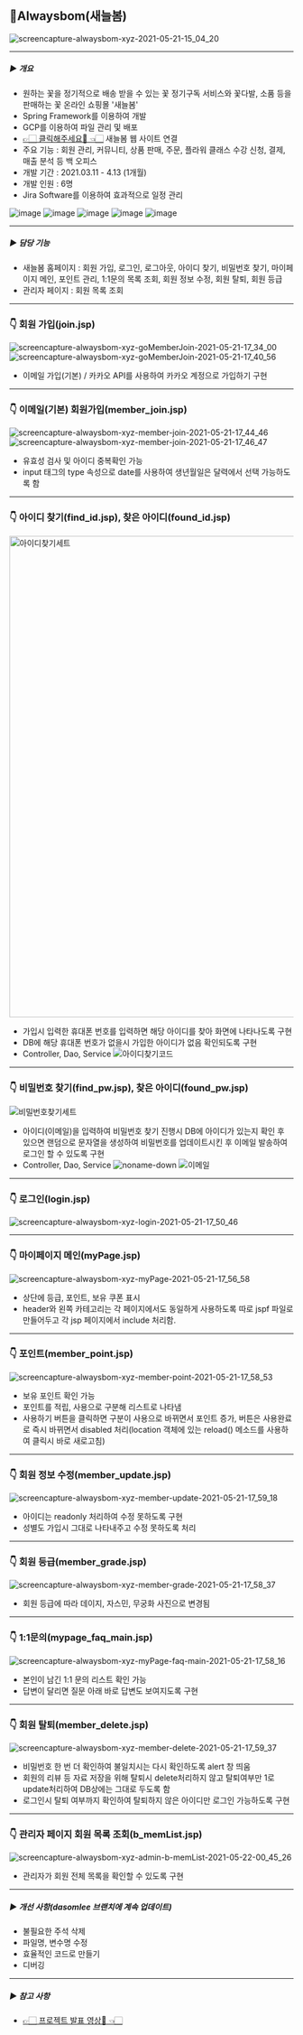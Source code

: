 ## 🌷Alwaysbom(새늘봄)
![screencapture-alwaysbom-xyz-2021-05-21-15_04_20](https://user-images.githubusercontent.com/73812196/119093214-646ad000-ba4a-11eb-8cb0-188415bf9724.png)

---
##### ▶️ 개요
- 원하는 꽃을 정기적으로 배송 받을 수 있는 꽃 정기구독 서비스와 꽃다발, 소품 등을 판매하는 꽃 온라인 쇼핑몰 '새늘봄'
- Spring Framework를 이용하여 개발
- GCP를 이용하여 파일 관리 및 배포 
- [👉🏻 클릭해주세요👀 👈🏻](http://alwaysbom.xyz/) 새늘봄 웹 사이트 연결
- 주요 기능 : 회원 관리, 커뮤니티, 상품 판매, 주문, 플라워 클래스 수강 신청, 결제, 매출 분석 등 백 오피스 
- 개발 기간 : 2021.03.11 - 4.13 (1개월)
- 개발 인원 : 6명
- Jira Software를 이용하여 효과적으로 일정 관리

![image](https://user-images.githubusercontent.com/73812196/119099650-15c13400-ba52-11eb-9972-680c1be9621d.png)
![image](https://user-images.githubusercontent.com/73812196/119096374-7babbc80-ba4e-11eb-9cf0-fb7e2dc89bdf.png)
![image](https://user-images.githubusercontent.com/73812196/119097499-c37f1380-ba4f-11eb-8a28-9106380a304e.png)
![image](https://user-images.githubusercontent.com/73812196/119097590-e1e50f00-ba4f-11eb-8866-eae2c708dc0c.png)
![image](https://user-images.githubusercontent.com/73812196/119097659-f9bc9300-ba4f-11eb-9008-70b4d30fed42.png)

---
##### ▶️ 담당 기능
- 새늘봄 홈페이지 : 회원 가입, 로그인, 로그아웃, 아이디 찾기, 비밀번호 찾기, 마이페이지 메인, 포인트 관리, 1:1문의 목록 조회, 회원 정보 수정, 회원 탈퇴, 회원 등급
- 관리자 페이지 : 회원 목록 조회 
---
### 👇 회원 가입(join.jsp)
![screencapture-alwaysbom-xyz-goMemberJoin-2021-05-21-17_34_00](https://user-images.githubusercontent.com/73812196/119108191-e82cb880-ba5a-11eb-850e-0e10dabc0759.png)
![screencapture-alwaysbom-xyz-goMemberJoin-2021-05-21-17_40_56](https://user-images.githubusercontent.com/73812196/119109073-d13a9600-ba5b-11eb-825b-e15ef5ba807b.png)

- 이메일 가입(기본) / 카카오 API를 사용하여 카카오 계정으로 가입하기 구현
---
### 👇 이메일(기본) 회원가입(member_join.jsp)
![screencapture-alwaysbom-xyz-member-join-2021-05-21-17_44_46](https://user-images.githubusercontent.com/73812196/119109800-735a7e00-ba5c-11eb-9217-895f5c05e00a.png)
![screencapture-alwaysbom-xyz-member-join-2021-05-21-17_46_47](https://user-images.githubusercontent.com/73812196/119110124-c7656280-ba5c-11eb-9912-723baa0082f8.png)

- 유효성 검사 및 아이디 중복확인 가능
- input 태그의 type 속성으로 date를 사용하여 생년월일은 달력에서 선택 가능하도록 함
---
### 👇 아이디 찾기(find_id.jsp), 찾은 아이디(found_id.jsp)
<img width="853" alt="아이디찾기세트" src="https://user-images.githubusercontent.com/73812196/119154748-6dc95c00-ba8d-11eb-8497-5812c45706ca.png">

- 가입시 입력한 휴대폰 번호를 입력하면 해당 아이디를 찾아 화면에 나타나도록 구현
- DB에 해당 휴대폰 번호가 없을시 가입한 아이디가 없음 확인되도록 구현
- Controller, Dao, Service
![아이디찾기코드](https://user-images.githubusercontent.com/73812196/119155229-ea5c3a80-ba8d-11eb-9af5-7c2c81bbb7f3.png)
---
### 👇 비밀번호 찾기(find_pw.jsp), 찾은 아이디(found_pw.jsp)
![비밀번호찾기세트](https://user-images.githubusercontent.com/73812196/119156020-c5b49280-ba8e-11eb-90a9-085404022bef.png)

- 아이디(이메일)을 입력하여 비밀번호 찾기 진행시 DB에 아이디가 있는지 확인 후 있으면 랜덤으로 문자열을 생성하여 비밀번호를 업데이트시킨 후 이메일 발송하여 로그인 할 수 있도록 구현
- Controller, Dao, Service
![noname-down](https://user-images.githubusercontent.com/73812196/119160333-1ded9380-ba93-11eb-968f-6725ddfee687.png)
![이메일](https://user-images.githubusercontent.com/73812196/119157188-e16c6880-ba8f-11eb-8066-37c83e68022c.png)

---
### 👇 로그인(login.jsp)
![screencapture-alwaysbom-xyz-login-2021-05-21-17_50_46](https://user-images.githubusercontent.com/73812196/119160488-4d9c9b80-ba93-11eb-8858-7e43a03cae87.png)

---
### 👇 마이페이지 메인(myPage.jsp)
![screencapture-alwaysbom-xyz-myPage-2021-05-21-17_56_58](https://user-images.githubusercontent.com/73812196/119158930-b551e700-ba91-11eb-8f20-dbe8ea5cd0cb.png)

- 상단에 등급, 포인트, 보유 쿠폰 표시
- header와 왼쪽 카테고리는 각 페이지에서도 동일하게 사용하도록 따로 jspf 파일로 만들어두고 각 jsp 페이지에서 include 처리함.

---
### 👇 포인트(member_point.jsp)
![screencapture-alwaysbom-xyz-member-point-2021-05-21-17_58_53](https://user-images.githubusercontent.com/73812196/119159527-4759ef80-ba92-11eb-99e0-a2e8b8f02da1.png)

- 보유 포인트 확인 가능
- 포인트를 적립, 사용으로 구분해 리스트로 나타냄
- 사용하기 버튼을 클릭하면 구분이 사용으로 바뀌면서 포인트 증가, 버튼은 사용완료로 즉시 바뀌면서 disabled 처리(location 객체에 있는 reload() 메소드를 사용하여 클릭시 바로 새로고침)

---
### 👇 회원 정보 수정(member_update.jsp)
![screencapture-alwaysbom-xyz-member-update-2021-05-21-17_59_18](https://user-images.githubusercontent.com/73812196/119161712-9739b600-ba94-11eb-8ae0-e9555e6ac1c9.png)

- 아이디는 readonly 처리하여 수정 못하도록 구현
- 성별도 가입시 그대로 나타내주고 수정 못하도록 처리

---
### 👇 회원 등급(member_grade.jsp)
![screencapture-alwaysbom-xyz-member-grade-2021-05-21-17_58_37](https://user-images.githubusercontent.com/73812196/119162173-0c0cf000-ba95-11eb-80c4-5d0316009022.png)

- 회원 등급에 따라 데이지, 자스민, 무궁화 사진으로 변경됨

---
### 👇 1:1문의(mypage_faq_main.jsp)
![screencapture-alwaysbom-xyz-myPage-faq-main-2021-05-21-17_58_16](https://user-images.githubusercontent.com/73812196/119162926-e2a09400-ba95-11eb-90c7-da035b1e8281.png)

- 본인이 남긴 1:1 문의 리스트 확인 가능
- 답변이 달리면 질문 아래 바로 답변도 보여지도록 구현

---
### 👇 회원 탈퇴(member_delete.jsp)
![screencapture-alwaysbom-xyz-member-delete-2021-05-21-17_59_37](https://user-images.githubusercontent.com/73812196/119163477-678bad80-ba96-11eb-8d57-61074a9a8ad1.png)

- 비밀번호 한 번 더 확인하여 불일치시는 다시 확인하도록 alert 창 띄움
- 회원의 리뷰 등 자료 저장을 위해 탈퇴시 delete처리하지 않고 탈퇴여부만 1로 update처리하여 DB상에는 그대로 두도록 함
- 로그인시 탈퇴 여부까지 확인하여 탈퇴하지 않은 아이디만 로그인 가능하도록 구현

---
### 👇 관리자 페이지 회원 목록 조회(b_memList.jsp)
![screencapture-alwaysbom-xyz-admin-b-memList-2021-05-22-00_45_26](https://user-images.githubusercontent.com/73812196/119164777-b7b73f80-ba97-11eb-96ca-f6e2ef5f7606.png)

- 관리자가 회원 전체 목록을 확인할 수 있도록 구현

---
##### ▶️ 개선 사항(dasomlee 브랜치에 계속 업데이트)
- 불필요한 주석 삭제
- 파일명, 변수명 수정
- 효율적인 코드로 만들기
- 디버깅

---
##### ▶️ 참고 사항
- [👉🏻 프로젝트 발표 영상👀 👈🏻](https://www.youtube.com/watch?v=U9-6jeeVXC4)
